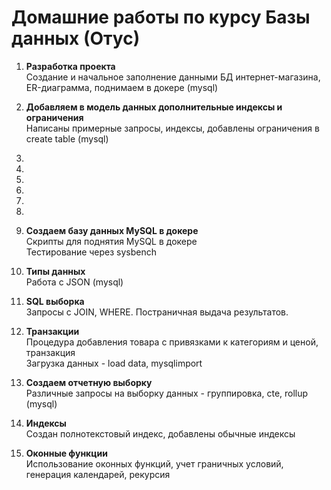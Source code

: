 # Домашние работы по курсу Базы данных (Отус)

1. **Разработка проекта**  
Создание и начальное заполнение данными БД интернет-магазина, ER-диаграмма, поднимаем в докере (mysql)

2. **Добавляем в модель данных дополнительные индексы и ограничения**  
Написаны примерные запросы, индексы, добавлены ограничения в create table (mysql)

3.

4.

5.

6.

7.

8.

9. **Создаем базу данных MySQL в докере**  
Скрипты для поднятия MySQL в докере  
Тестирование через sysbench

10. **Типы данных**  
Работа с JSON (mysql)

11. **SQL выборка**  
Запросы с JOIN, WHERE. Постраничная выдача результатов.

12. **Транзакции**  
Процедура добавления товара с привязками к категориям и ценой, транзакция  
Загрузка данных - load data, mysqlimport

13. **Создаем отчетную выборку**  
Различные запросы на выборку данных - группировка, cte, rollup (mysql)

14. **Индексы**  
Создан полнотекстовый индекс, добавлены обычные индексы

15. **Оконные функции**  
Использование оконных функций, учет граничных условий, генерация календарей, рекурсия
